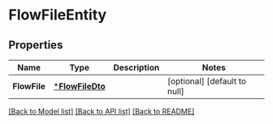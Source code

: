 # FlowFileEntity

## Properties
Name | Type | Description | Notes
------------ | ------------- | ------------- | -------------
**FlowFile** | [***FlowFileDto**](FlowFileDTO.md) |  | [optional] [default to null]

[[Back to Model list]](../README.md#documentation-for-models) [[Back to API list]](../README.md#documentation-for-api-endpoints) [[Back to README]](../README.md)


